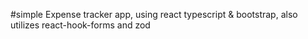 #simple Expense tracker app, using react typescript & bootstrap, also utilizes react-hook-forms and zod 
